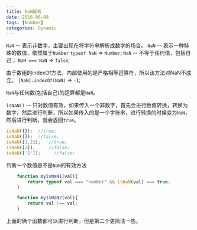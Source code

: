 ```yaml
---
title: NaN解析
date: 2016-06-08
tags: [Number]
categories: Dynamic
---
```


`NaN` -- 表示非数字，主要出现在将字符串解析成数字的场合。
`NaN` -- 表示一种特殊的数值，依然属于`Number` `typeof NaN` => `Number`;
`NaN` -- 不等于任何值，包括自己；   `NaN === NaN` => `false`;

由于数组的indexOf方法，内部使用的是严格相等运算符，所以该方法对NaN不成立。
`[NaN].indexOf(NaN)` => `-1`;

`NaN`与任何数(包括自己)的运算都是`NaN`。

`isNaN()` -- 只对数值有效，如果传入一个非数字，首先会进行数值转换，转换为数字，然后进行判断，所以如果传入的是一个字符串，进行转换的时候变为`NaN`，然后进行判断，就会返回`true`。

```javascript
isNaN({});  //true;
isNaN([]);  //false;
isNaN([1,2]);   //true;
isNaN([2]);     //false;
isNaN(['2']);     //false;
```

判断一个数值是不是`NaN`的有效方法
```javascript
    function myIsNaN1(val){
        return typeof val === "number" && isNaN(val) === true;
    }

    function myIsNaN2(val){
        return val !== val;
    }
```

上面的俩个函数都可以进行判断，但是第二个更简洁一些。